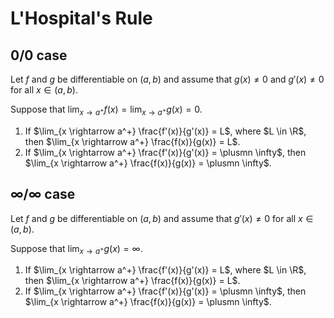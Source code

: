 # L'Hospital's Rule

## 0/0 case

Let $f$ and $g$ be differentiable on $(a, b)$ and assume that $g(x) \neq 0$ and $g'(x) \neq 0$ for all $x \in (a, b)$.

Suppose that $\lim_{x \rightarrow a^+} f(x) = \lim_{x \rightarrow a^+} g(x) = 0$.

1. If $\lim_{x \rightarrow a^+} \frac{f'(x)}{g'(x)} = L$, where $L \in \R$, then $\lim_{x \rightarrow a^+} \frac{f(x)}{g(x)} = L$.
2. If $\lim_{x \rightarrow a^+} \frac{f'(x)}{g'(x)} = \plusmn \infty$, then $\lim_{x \rightarrow a^+} \frac{f(x)}{g(x)} = \plusmn \infty$.

## $\infty$/$\infty$ case

Let $f$ and $g$ be differentiable on $(a, b)$ and assume that $g'(x) \neq 0$ for all $x \in (a, b)$.

Suppose that $\lim_{x \rightarrow a^+} g(x) = \infty$.

1. If $\lim_{x \rightarrow a^+} \frac{f'(x)}{g'(x)} = L$, where $L \in \R$, then $\lim_{x \rightarrow a^+} \frac{f(x)}{g(x)} = L$.
2. If $\lim_{x \rightarrow a^+} \frac{f'(x)}{g'(x)} = \plusmn \infty$, then $\lim_{x \rightarrow a^+} \frac{f(x)}{g(x)} = \plusmn \infty$.